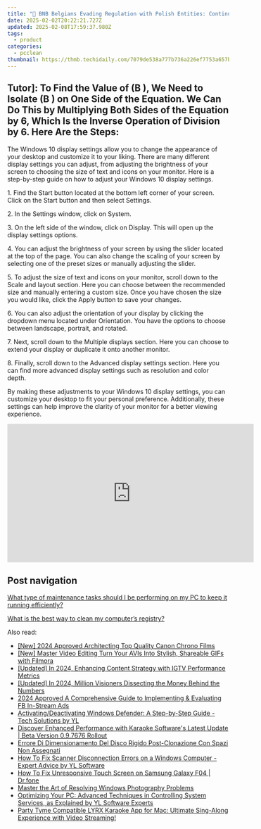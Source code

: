 ```yaml
---
title: "🚨 BNB Belgians Evading Regulation with Polish Entities: Continue Trading on Binance - Insight by YL Computing"
date: 2025-02-02T20:22:21.727Z
updated: 2025-02-08T17:59:37.980Z
tags:
  - product
categories:
  - pcclean
thumbnail: https://thmb.techidaily.com/7079de538a777b736a226ef7753a657beca0fed6327389062bff5d10d904ed3d.jpg
---
```


## Tutor]: To Find the Value of \(B \), We Need to Isolate \(B \) on One Side of the Equation. We Can Do This by Multiplying Both Sides of the Equation by 6, Which Is the Inverse Operation of Division by 6. Here Are the Steps:

The Windows 10 display settings allow you to change the appearance of your desktop and customize it to your liking. There are many different display settings you can adjust, from adjusting the brightness of your screen to choosing the size of text and icons on your monitor. Here is a step-by-step guide on how to adjust your Windows 10 display settings. 

1\. Find the Start button located at the bottom left corner of your screen. Click on the Start button and then select Settings.

2\. In the Settings window, click on System.

3\. On the left side of the window, click on Display. This will open up the display settings options. 

4\. You can adjust the brightness of your screen by using the slider located at the top of the page. You can also change the scaling of your screen by selecting one of the preset sizes or manually adjusting the slider.

5\. To adjust the size of text and icons on your monitor, scroll down to the Scale and layout section. Here you can choose between the recommended size and manually entering a custom size. Once you have chosen the size you would like, click the Apply button to save your changes.

6\. You can also adjust the orientation of your display by clicking the dropdown menu located under Orientation. You have the options to choose between landscape, portrait, and rotated.

7\. Next, scroll down to the Multiple displays section. Here you can choose to extend your display or duplicate it onto another monitor.

8\. Finally, scroll down to the Advanced display settings section. Here you can find more advanced display settings such as resolution and color depth. 

By making these adjustments to your Windows 10 display settings, you can customize your desktop to fit your personal preference. Additionally, these settings can help improve the clarity of your monitor for a better viewing experience.

<!-- affiliate ads begin -->
<iframe width="560" height="315" src="https://www.youtube.com/embed/qmQjRcnaq9g?si=jadcGtXemUAlKOTa" title="YouTube video player" frameborder="0" allow="accelerometer; autoplay; clipboard-write; encrypted-media; gyroscope; picture-in-picture; web-share" referrerpolicy="strict-origin-when-cross-origin" allowfullscreen></iframe>
<!-- affiliate ads end -->

## Post navigation

[What type of maintenance tasks should I be performing on my PC to keep it running efficiently?](https://tools.techidaily.com/pcclean/products/)

[What is the best way to clean my computer’s registry?](https://tools.techidaily.com/pcclean/products/)

<ins class="adsbygoogle"
     style="display:block"
     data-ad-format="autorelaxed"
     data-ad-client="ca-pub-7571918770474297"
     data-ad-slot="1223367746"></ins>

<ins class="adsbygoogle"
     style="display:block"
     data-ad-client="ca-pub-7571918770474297"
     data-ad-slot="8358498916"
     data-ad-format="auto"
     data-full-width-responsive="true"></ins>

<span class="atpl-alsoreadstyle">Also read:</span>
<div><ul>
<li><a href="https://fox-helps.techidaily.com/new-2024-approved-architecting-top-quality-canon-chrono-films/"><u>[New] 2024 Approved Architecting Top Quality Canon Chrono Films</u></a></li>
<li><a href="https://extra-skills.techidaily.com/new-master-video-editing-turn-your-avis-into-stylish-shareable-gifs-with-filmora/"><u>[New] Master Video Editing Turn Your AVIs Into Stylish, Shareable GIFs with Filmora</u></a></li>
<li><a href="https://instagram-video-recordings.techidaily.com/updated-in-2024-enhancing-content-strategy-with-igtv-performance-metrics/"><u>[Updated] In 2024, Enhancing Content Strategy with IGTV Performance Metrics</u></a></li>
<li><a href="https://youtube-docs.techidaily.com/ed-in-2024-million-visioners-dissecting-the-money-behind-the-numbers/"><u>[Updated] In 2024, Million Visioners Dissecting the Money Behind the Numbers</u></a></li>
<li><a href="https://facebook-video-content.techidaily.com/2024-approved-a-comprehensive-guide-to-implementing-and-evaluating-fb-in-stream-ads/"><u>2024 Approved A Comprehensive Guide to Implementing & Evaluating FB In-Stream Ads</u></a></li>
<li><a href="https://win-hot.techidaily.com/activatingdeactivating-windows-defender-a-step-by-step-guide-tech-solutions-by-yl/"><u>Activating/Deactivating Windows Defender: A Step-by-Step Guide - Tech Solutions by YL</u></a></li>
<li><a href="https://win-hot.techidaily.com/discover-enhanced-performance-with-karaoke-softwares-latest-update-beta-version-097676-rollout/"><u>Discover Enhanced Performance with Karaoke Software's Latest Update | Beta Version 0.9.7676 Rollout</u></a></li>
<li><a href="https://win-best.techidaily.com/errore-di-dimensionamento-del-disco-rigido-post-clonazione-con-spazi-non-assegnati/"><u>Errore Di Dimensionamento Del Disco Rigido Post-Clonazione Con Spazi Non Assegnati</u></a></li>
<li><a href="https://discover-forum.techidaily.com/how-to-fix-scanner-disconnection-errors-on-a-windows-computer-expert-advice-by-yl-software/"><u>How To Fix Scanner Disconnection Errors on a Windows Computer - Expert Advice by YL Software</u></a></li>
<li><a href="https://fix-guide.techidaily.com/how-to-fix-unresponsive-touch-screen-on-samsung-galaxy-f04-drfone-by-drfone-fix-android-problems-fix-android-problems/"><u>How To Fix Unresponsive Touch Screen on Samsung Galaxy F04 | Dr.fone</u></a></li>
<li><a href="https://win11-tips.techidaily.com/master-the-art-of-resolving-windows-photography-problems/"><u>Master the Art of Resolving Windows Photography Problems</u></a></li>
<li><a href="https://win-hot.techidaily.com/optimizing-your-pc-advanced-techniques-in-controlling-system-services-as-explained-by-yl-software-experts/"><u>Optimizing Your PC: Advanced Techniques in Controlling System Services, as Explained by YL Software Experts</u></a></li>
<li><a href="https://win-hot.techidaily.com/party-tyme-compatible-lyrx-karaoke-app-for-mac-ultimate-sing-along-experience-with-video-streaming/"><u>Party Tyme Compatible LYRX Karaoke App for Mac: Ultimate Sing-Along Experience with Video Streaming!</u></a></li>
</ul></div>

